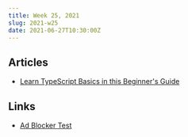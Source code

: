 ```yaml
---
title: Week 25, 2021
slug: 2021-w25
date: 2021-06-27T10:30:00Z
---
```


## Articles

- [Learn TypeScript Basics in this Beginner's Guide](https://www.freecodecamp.org/news/learn-typescript-basics/)

## Links

- [Ad Blocker Test](https://d3ward.github.io/toolz/src/adblock.html)
